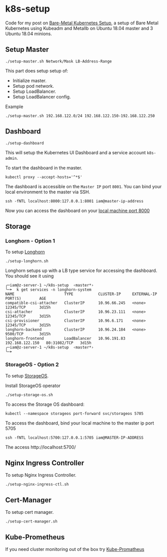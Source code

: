 # k8s-setup

Code for my post on [Bare-Metal Kubernetes Setup](https://zemuldo.com/blog/kubernetes-on-a-bare-metal-setup.-5e0473b928ad7a001974455b), a setup of Bare Metal Kubernetes using Kubeadm and Metallb on Ubuntu 18.04 master and 3 Ubuntu 18.04 minions.

## Setup Master

```shell
./setup-master.sh Network/Mask LB-Address-Range
```

This part does setup setup of:

- Initialize master.
- Setup pod network.
- Setup LoadBalancer.
- Setup LoadBalancer config.

Example

```shell
./setup-master.sh 192.168.122.0/24 192.168.122.150-192.168.122.250
```

## Dashboard

```shell
./setup-dashboard
```

This will setup the Kubernetes UI Dashboard and a service account `k8s-admin`.

To start the dashboard in the master.

```shell
kubectl proxy --accept-hosts='^*$'
```

The dashboard is accessible on the `Master IP` port `8001`. You can bind your local environment to the master via SSH.

```shell
ssh -fNTL localhost:8000:127.0.0.1:8001 iam@master-ip-address
```

Now you can access the dashboard on your [local machine port 8000](http://localhost:8000/api/v1/namespaces/kubernetes-dashboard/services/https:kubernetes-dashboard:/proxy/#/overview?namespace=default)

## Storage

### Longhorn - Option 1

To setup [Longhorn](https://github.com/longhorn/longhorn)

```shell
./setup-longhorn.sh
```
Longhorn setups up with a LB type service for accessing the dashboard. You should see it using

```shell
╭─iam@z-server-1 ~/k8s-setup  ‹master*›
╰─➤  k get services -n longhorn-system
NAME                      TYPE           CLUSTER-IP     EXTERNAL-IP       PORT(S)        AGE
compatible-csi-attacher   ClusterIP      10.96.66.245   <none>            12345/TCP      3d15h
csi-attacher              ClusterIP      10.96.23.111   <none>            12345/TCP      3d15h
csi-provisioner           ClusterIP      10.96.6.171    <none>            12345/TCP      3d15h
longhorn-backend          ClusterIP      10.96.24.184   <none>            9500/TCP       3d15h
longhorn-frontend         LoadBalancer   10.96.191.83   192.168.122.150   80:31082/TCP   3d15h
╭─iam@z-server-1 ~/k8s-setup  ‹master*›
╰─➤
```

### StorageOS - Option 2

To setup [StorageOS](https://storageos.com/).

Install StorageOS operator

```shell
./setup-storage-os.sh
```

To access the Storage OS dashboard:

```shell
kubectl --namespace storageos port-forward svc/storageos 5705
```

To access the dashboard, bind your local machine to the master ip port 5705

```shell
ssh -fNTL localhost:5700:127.0.0.1:5705 iam@MASTER-IP-ADDRESS
```

The access http://localhost:5700/

## Nginx Ingress Controller

To setup Nginx Ingress Controller.

```shell
./setup-nginx-ingress-ctl.sh
```

## Cert-Manager

To setup cert manager.

```shell
./setup-cert-manager.sh
```

## Kube-Prometheus

If you need cluster monitoring out of the box try [Kube-Promatheus](https://github.com/coreos/kube-prometheus#quickstart)
